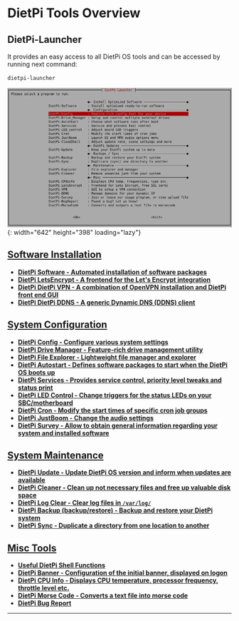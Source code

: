 # DietPi Tools Overview

## DietPi-Launcher

It provides an easy access to all DietPi OS tools and can be accessed by running next command:

```sh
dietpi-launcher
```

![DietPi-Launcher screenshot](assets/images/dietpi-launcher.jpg){: width="642" height="398" loading="lazy"}

## [Software Installation](dietpi_tools/software_installation.md)

- <a name="dietpi-software"></a>[**DietPi Software - Automated installation of software packages**](dietpi_tools/software_installation.md#dietpi-software)
- <a name="dietpi-letsencrypt"></a>[**DietPi LetsEncrypt - A frontend for the Let's Encrypt integration**](dietpi_tools/software_installation.md#dietpi-letsencrypt)
- <a name="dietpi-vpn"></a>[**DietPi DietPi VPN - A combination of OpenVPN installation and DietPi front end GUI**](dietpi_tools/software_installation.md#dietpi-vpn)
- <a name="dietpi-ddns"></a>[**DietPi DietPi DDNS - A generic Dynamic DNS (DDNS) client**](dietpi_tools/software_installation.md#dietpi-ddns)

## [System Configuration](dietpi_tools/system_configuration.md)

- <a name="dietpi-configuration"></a>[**DietPi Config - Configure various system settings**](dietpi_tools/system_configuration.md#dietpi-config)
- <a name="dietpi-drive-manager"></a>[**DietPi Drive Manager - Feature-rich drive management utility**](dietpi_tools/system_configuration.md#dietpi-drive-manager)
- <a name="dietpi-file-explorer"></a>[**DietPi File Explorer - Lightweight file manager and explorer**](dietpi_tools/system_configuration.md#dietpi-file-explorer)
- <a name="dietpi-autostart"></a>[**DietPi Autostart - Defines software packages to start when the DietPi OS boots up**](dietpi_tools/system_configuration.md#dietpi-autostart)
- <a name="dietpi-services"></a>[**DietPi Services - Provides service control, priority level tweaks and status print**](dietpi_tools/system_configuration.md#dietpi-services)
- <a name="dietpi-led-control"></a>[**DietPi LED Control - Change triggers for the status LEDs on your SBC/motherboard**](dietpi_tools/system_configuration.md#dietpi-led-control)
- <a name="dietpi-cron"></a>[**DietPi Cron - Modify the start times of specific cron job groups**](dietpi_tools/system_configuration.md#dietpi-cron)
- <a name="dietpi-justboom"></a>[**DietPi JustBoom - Change the audio settings**](dietpi_tools/system_configuration.md#dietpi-justboom)
- <a name="dietpi-survey"></a>[**DietPi Survey - Allow to obtain general information regarding your system and installed software**](dietpi_tools/system_configuration.md#dietpi-survey)

## [System Maintenance](dietpi_tools/system_maintenance.md)

- <a name="dietpi-update"></a>[**DietPi Update - Update DietPi OS version and inform when updates are available**](dietpi_tools/system_maintenance.md#dietpi-update)
- <a name="dietpi-cleaner"></a>[**DietPi Cleaner - Clean up not necessary files and free up valuable disk space**](dietpi_tools/system_maintenance.md#dietpi-cleaner)
- <a name="dietpi-log-clear"></a>[**DietPi Log Clear - Clear log files in `/var/log/`**](dietpi_tools/system_maintenance.md#dietpi-log-clear)
- <a name="dietpi-backup-backuprestore"></a>[**DietPi Backup (backup/restore) - Backup and restore your DietPi system**](dietpi_tools/system_maintenance.md#dietpi-backup-backuprestore)
- <a name="dietpi-sync"></a>[**DietPi Sync - Duplicate a directory from one location to another**](dietpi_tools/system_maintenance.md#dietpi-sync)

## [Misc Tools](dietpi_tools/misc_tools.md)

- <a name="useful-dietpi-shell-functions"></a>[**Useful DietPi Shell Functions**](dietpi_tools/misc_tools.md#useful-dietpi-shell-functions)
- <a name="dietpi-banner"></a>[**DietPi Banner - Configuration of the initial banner, displayed on logon**](dietpi_tools/misc_tools.md#dietpi-banner)
- <a name="dietpi-cpu-info"></a>[**DietPi CPU Info - Displays CPU temperature, processor frequency, throttle level etc.**](dietpi_tools/misc_tools.md#dietpi-cpu-info)
- <a name="dietpi-morse-code"></a>[**DietPi Morse Code - Converts a text file into morse code**](dietpi_tools/misc_tools.md#dietpi-morse-code)
- <a name="dietpi-bug-report"></a>[**DietPi Bug Report**](dietpi_tools/misc_tools.md#dietpi-bug-report)

---
